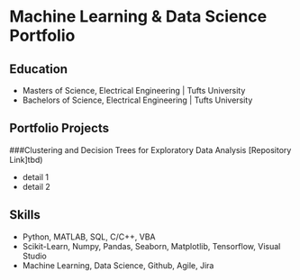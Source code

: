 # Machine Learning & Data Science Portfolio

## Education
* Masters of Science, Electrical Engineering | Tufts University
* Bachelors of Science, Electrical Engineering | Tufts University

## Portfolio Projects
###Clustering and Decision Trees for Exploratory Data Analysis
[Repository Link]tbd)
- detail 1
- detail 2
  
## Skills
 - Python, MATLAB, SQL, C/C++, VBA
 - Scikit-Learn, Numpy, Pandas, Seaborn, Matplotlib, Tensorflow, Visual Studio
 - Machine Learning, Data Science, Github, Agile, Jira
